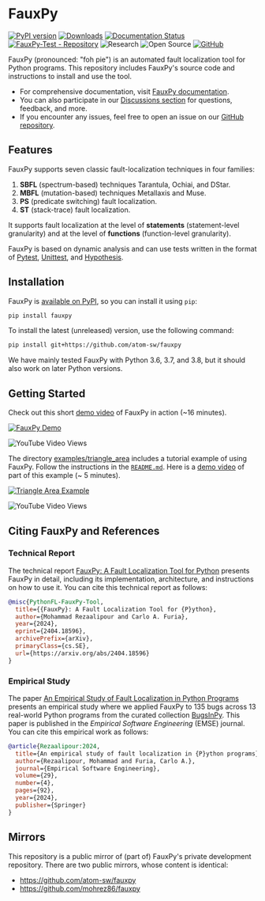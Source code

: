 # FauxPy

[![PyPI version](https://badge.fury.io/py/fauxpy.svg)](https://badge.fury.io/py/fauxpy)
[![Downloads](https://static.pepy.tech/badge/fauxpy)](https://pepy.tech/project/fauxpy)
[![Documentation Status](https://readthedocs.org/projects/fauxpy/badge/?version=latest)](https://fauxpy.readthedocs.io/en/latest/?badge=latest)
[![FauxPy-Test - Repository](https://img.shields.io/badge/FauxPy--Test-Repository-2ea44f)](https://github.com/mohrez86/fauxpy-test)
![Research](https://img.shields.io/badge/Research-Driven-lightgrey)
![Open Source](https://img.shields.io/badge/Open%20Source-Yes-brightgreen)
[![GitHub](https://img.shields.io/github/license/atom-sw/fauxpy)](LICENSE)

FauxPy (pronounced: "foh pie") is an 
automated fault localization tool 
for Python programs. 
This repository includes 
FauxPy's source code and 
instructions to install 
and use the tool.

- For comprehensive documentation, visit
[FauxPy documentation](https://fauxpy.readthedocs.io/).
- You can also participate in our 
[Discussions section](https://github.com/mohrez86/fauxpy/discussions) 
for questions, feedback, and more. 
- If you encounter any issues, feel free
to open an issue on our 
[GitHub repository](https://github.com/mohrez86/fauxpy/issues).

## Features

FauxPy supports seven classic 
fault-localization techniques 
in four families:

1. **SBFL** (spectrum-based) techniques Tarantula, Ochiai, and DStar.
2. **MBFL** (mutation-based) techniques Metallaxis and Muse.
3. **PS** (predicate switching) fault localization.
4. **ST** (stack-trace) fault localization.

It supports fault localization at the
level of **statements** 
(statement-level granularity) and at
the level of **functions** 
(function-level granularity).

FauxPy is based on dynamic analysis 
and can use tests written in 
the format of 
[Pytest](https://pytest.org), 
[Unittest](https://docs.python.org/3/library/unittest.html),
and [Hypothesis](https://hypothesis.works/).

## Installation

FauxPy is [available on 
PyPI](https://pypi.org/project/fauxpy/), 
so you can install it using `pip`:

```bash
pip install fauxpy
```

To install the latest (unreleased) 
version, use the following command:

```bash
pip install git+https://github.com/atom-sw/fauxpy
```

We have mainly tested FauxPy with 
Python 3.6, 3.7, and 3.8, 
but it should also work on later 
Python versions.

## Getting Started

Check out this short 
[demo video](https://www.youtube.com/watch?v=6ooPPiwd79g) 
of FauxPy in action (~16 minutes).

[![FauxPy Demo](https://img.youtube.com/vi/6ooPPiwd79g/0.jpg)](https://www.youtube.com/watch?v=6ooPPiwd79g)

![YouTube Video Views](https://img.shields.io/youtube/views/6ooPPiwd79g)

The directory 
[examples/triangle_area](examples/triangle_area) 
includes a tutorial example of 
using FauxPy. 
Follow the instructions in the 
[`README.md`](examples/triangle_area/README.md).
Here is a [demo video](https://youtu.be/O4T7w-U8rZE) 
of part of this 
example (~ 5 minutes).

[![Triangle Area Example](https://img.youtube.com/vi/O4T7w-U8rZE/0.jpg)](https://youtu.be/O4T7w-U8rZE)

![YouTube Video Views](https://img.shields.io/youtube/views/O4T7w-U8rZE)

## Citing FauxPy and References

### Technical Report

The technical report 
[FauxPy: A Fault Localization Tool for 
Python](https://arxiv.org/abs/2404.18596) 
presents FauxPy in detail, including 
its implementation, architecture, 
and instructions on how to use it. 
You can cite this technical 
report as follows:

```bibtex
@misc{PythonFL-FauxPy-Tool,
  title={{FauxPy}: A Fault Localization Tool for {P}ython},
  author={Mohammad Rezaalipour and Carlo A. Furia},
  year={2024},
  eprint={2404.18596},
  archivePrefix={arXiv},
  primaryClass={cs.SE},
  url={https://arxiv.org/abs/2404.18596}
}
```

### Empirical Study

The paper 
[An Empirical Study of Fault 
Localization in Python 
Programs](https://doi.org/10.1007/s10664-024-10475-3) presents an empirical study where we applied FauxPy to 135 bugs across 13 real-world Python programs from the curated collection [BugsInPy](https://github.com/soarsmu/BugsInPy). This paper is published in the *Empirical Software Engineering* (EMSE) journal. You can cite this empirical work as follows:

```bibtex
@article{Rezaalipour:2024,
  title={An empirical study of fault localization in {P}ython programs},
  author={Rezaalipour, Mohammad and Furia, Carlo A.},
  journal={Empirical Software Engineering},
  volume={29},
  number={4},
  pages={92},
  year={2024},
  publisher={Springer}
}
```

## Mirrors

This repository is a public mirror of 
(part of) FauxPy's private development 
repository. There are two public 
mirrors, whose content 
is identical:

- https://github.com/atom-sw/fauxpy
- https://github.com/mohrez86/fauxpy
